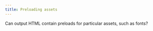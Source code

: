 ```yaml
---
title: Preloading assets
---
```


Can output HTML contain preloads for particular assets, such as fonts?

